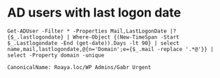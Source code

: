 # AD users with last logon date
`Get-ADUser -Filter * -Properties Mail,LastLogonDate |?{$_.lastlogondate} | Where-Object {(New-TimeSpan -Start $_.Lastlogondate -End (get-date)).Days -lt 90} | select name,mail,lastlogondate,@{n='Domain';e={$_.mail -replace '.*@'}} | select -Property domain -unique`

`CanonicalName: Roaya.loc/WP Admins/Gabr Urgent`